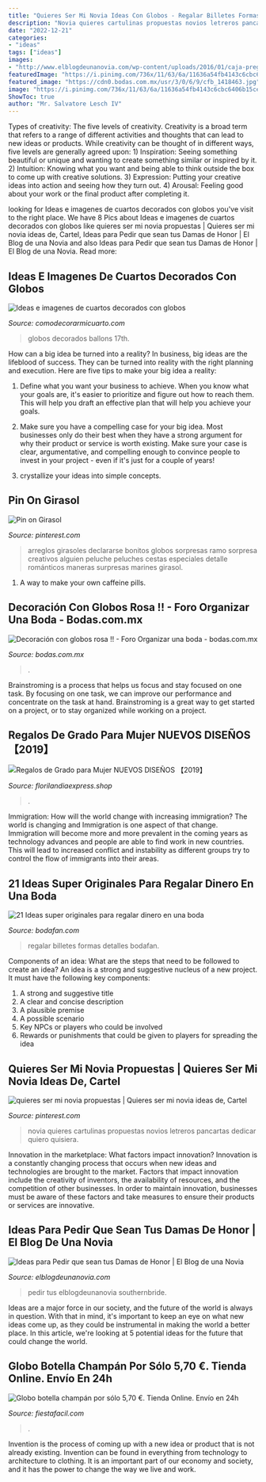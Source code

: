 ```yaml
---
title: "Quieres Ser Mi Novia Ideas Con Globos - Regalar Billetes Formas Detalles Bodafan"
description: "Novia quieres cartulinas propuestas novios letreros pancartas dedicar quiero quisiera"
date: "2022-12-21"
categories:
- "ideas"
tags: ["ideas"]
images:
- "http://www.elblogdeunanovia.com/wp-content/uploads/2016/01/caja-pregunta-damas-de-honor.jpg"
featuredImage: "https://i.pinimg.com/736x/11/63/6a/11636a54fb4143c6cbc6406b15ce95d7.jpg"
featured_image: "https://cdn0.bodas.com.mx/usr/3/0/6/9/cfb_1418463.jpg"
image: "https://i.pinimg.com/736x/11/63/6a/11636a54fb4143c6cbc6406b15ce95d7.jpg"
ShowToc: true
author: "Mr. Salvatore Lesch IV"
---
```



Types of creativity: The five levels of creativity.
Creativity is a broad term that refers to a range of different activities and thoughts that can lead to new ideas or products. While creativity can be thought of in different ways, five levels are generally agreed upon: 1) Inspiration: Seeing something beautiful or unique and wanting to create something similar or inspired by it. 
2) Intuition: Knowing what you want and being able to think outside the box to come up with creative solutions. 
3) Expression: Putting your creative ideas into action and seeing how they turn out. 
4) Arousal: Feeling good about your work or the final product after completing it.

	

		
looking for Ideas e imagenes de cuartos decorados con globos you've visit to the right place. We have 8 Pics about Ideas e imagenes de cuartos decorados con globos like quieres ser mi novia propuestas | Quieres ser mi novia ideas de, Cartel, Ideas para Pedir que sean tus Damas de Honor | El Blog de una Novia and also Ideas para Pedir que sean tus Damas de Honor | El Blog de una Novia. Read more:
		
    
## Ideas E Imagenes De Cuartos Decorados Con Globos

<img loading=lazy src="https://comodecorarmicuarto.com/wp-content/uploads/2017/09/cuartos-decorados-con-globos-para-mi-novia.jpg" onerror="this.onerror=null;this.src='https://tse2.mm.bing.net/th?id=OIP.D7iCbsWW4P2C6jW2X75f9gHaNI&amp;pid=15.1';" alt="Ideas e imagenes de cuartos decorados con globos">

_Source: comodecorarmicuarto.com_

>globos decorados ballons 17th. 

	

How can a big idea be turned into a reality?
In business, big ideas are the lifeblood of success. They can be turned into reality with the right planning and execution. Here are five tips to make your big idea a reality:
1. Define what you want your business to achieve. When you know what your goals are, it's easier to prioritize and figure out how to reach them. This will help you draft an effective plan that will help you achieve your goals.

2. Make sure you have a compelling case for your big idea. Most businesses only do their best when they have a strong argument for why their product or service is worth existing. Make sure your case is clear, argumentative, and compelling enough to convince people to invest in your project - even if it's just for a couple of years!

3. crystallize your ideas into simple concepts.

    
## Pin On Girasol

<img loading=lazy src="https://i.pinimg.com/736x/11/63/6a/11636a54fb4143c6cbc6406b15ce95d7.jpg" onerror="this.onerror=null;this.src='https://tse4.mm.bing.net/th?id=OIP.PFgBHaIw2rpBmtg8tv8MKAHaJ4&amp;pid=15.1';" alt="Pin on Girasol">

_Source: pinterest.com_

>arreglos girasoles declararse bonitos globos sorpresas ramo sorpresa creativos alguien peluche peluches cestas especiales detalle románticos maneras surpresas marines girasol. 

	

1. A way to make your own caffeine pills.

    
## Decoración Con Globos Rosa !! - Foro Organizar Una Boda - Bodas.com.mx

<img loading=lazy src="https://cdn0.bodas.com.mx/usr/3/0/6/9/cfb_1418463.jpg" onerror="this.onerror=null;this.src='https://tse2.mm.bing.net/th?id=OIP.jCdZmpQsYwFoLTBolwzJbgAAAA&amp;pid=15.1';" alt="Decoración con globos rosa !! - Foro Organizar una boda - bodas.com.mx">

_Source: bodas.com.mx_

>. 

	

Brainstroming is a process that helps us focus and stay focused on one task. By focusing on one task, we can improve our performance and concentrate on the task at hand. Brainstroming is a great way to get started on a project, or to stay organized while working on a project.

    
## Regalos De Grado Para Mujer NUEVOS DISEÑOS 【2019】

<img loading=lazy src="https://florilandiaexpress.shop/wp-content/uploads/2019/11/Regalos-de-Grado-para-Mujer.jpg" onerror="this.onerror=null;this.src='https://tse4.mm.bing.net/th?id=OIP.xCF9_EiEusB-57r_a1t2MgHaJ4&amp;pid=15.1';" alt="Regalos de Grado para Mujer NUEVOS DISEÑOS 【2019】">

_Source: florilandiaexpress.shop_

>. 

	

Immigration: How will the world change with increasing immigration?
The world is changing and Immigration is one aspect of that change. Immigration will become more and more prevalent in the coming years as technology advances and people are able to find work in new countries. This will lead to increased conflict and instability as different groups try to control the flow of immigrants into their areas.

    
## 21 Ideas Super Originales Para Regalar Dinero En Una Boda

<img loading=lazy src="https://www.bodafan.com/wp-content/uploads/2015/11/dinero-en-globos.jpg" onerror="this.onerror=null;this.src='https://tse3.mm.bing.net/th?id=OIP.Q4XGahXpbxtk8_pohaWaagHaLR&amp;pid=15.1';" alt="21 Ideas super originales para regalar dinero en una boda">

_Source: bodafan.com_

>regalar billetes formas detalles bodafan. 

	

Components of an idea: What are the steps that need to be followed to create an idea?
An idea is a strong and suggestive nucleus of a new project. It must have the following key components:
1. A strong and suggestive title 
2. A clear and concise description 
3. A plausible premise 
4. A possible scenario 
5. Key NPCs or players who could be involved 
6. Rewards or punishments that could be given to players for spreading the idea 

    
## Quieres Ser Mi Novia Propuestas | Quieres Ser Mi Novia Ideas De, Cartel

<img loading=lazy src="https://i.pinimg.com/736x/77/ef/43/77ef4391381cc9ef174a0b1d0b4ef4d3.jpg" onerror="this.onerror=null;this.src='https://tse4.mm.bing.net/th?id=OIP.12DBXZY59WPUiTnK3sp9OAHaEd&amp;pid=15.1';" alt="quieres ser mi novia propuestas | Quieres ser mi novia ideas de, Cartel">

_Source: pinterest.com_

>novia quieres cartulinas propuestas novios letreros pancartas dedicar quiero quisiera. 

	

Innovation in the marketplace: What factors impact innovation?
Innovation is a constantly changing process that occurs when new ideas and technologies are brought to the market. Factors that impact innovation include the creativity of inventors, the availability of resources, and the competition of other businesses. In order to maintain innovation, businesses must be aware of these factors and take measures to ensure their products or services are innovative.

    
## Ideas Para Pedir Que Sean Tus Damas De Honor | El Blog De Una Novia

<img loading=lazy src="http://www.elblogdeunanovia.com/wp-content/uploads/2016/01/caja-pregunta-damas-de-honor.jpg" onerror="this.onerror=null;this.src='https://tse3.mm.bing.net/th?id=OIP.rgrAwNmnNBmMxPWsYzISQgHaFj&amp;pid=15.1';" alt="Ideas para Pedir que sean tus Damas de Honor | El Blog de una Novia">

_Source: elblogdeunanovia.com_

>pedir tus elblogdeunanovia southernbride. 

	

Ideas are a major force in our society, and the future of the world is always in question. With that in mind, it's important to keep an eye on what new ideas come up, as they could be instrumental in making the world a better place. In this article, we're looking at 5 potential ideas for the future that could change the world.

    
## Globo Botella Champán Por Sólo 5,70 €. Tienda Online. Envío En 24h

<img loading=lazy src="https://www.fiestafacil.com/content/images/thumbs/0015006_globo-botella-champan_600.jpeg" onerror="this.onerror=null;this.src='https://tse1.mm.bing.net/th?id=OIP.UWlp6P3ZIjQyNCYY663kuwAAAA&amp;pid=15.1';" alt="Globo botella champán por sólo 5,70 €. Tienda Online. Envío en 24h">

_Source: fiestafacil.com_

>. 

	

Invention is the process of coming up with a new idea or product that is not already existing. Invention can be found in everything from technology to architecture to clothing. It is an important part of our economy and society, and it has the power to change the way we live and work.


